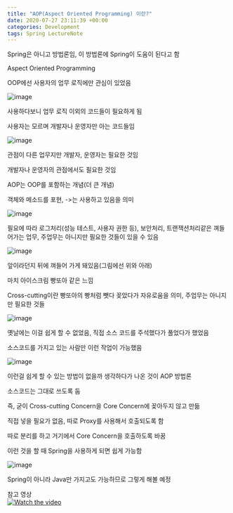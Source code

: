 ```yaml
---
title: "AOP(Aspect Oriented Programming) 이란?"
date: 2020-07-27 23:11:39 +00:00
categories: Development
tags: Spring LectureNote
---
```


Spring은 아니고 방법론임, 이 방법론에 Spring이 도움이 된다고 함

Aspect Oriented Programming

OOP에선 사용자의 업무 로직에만 관심이 있었음

![image](https://user-images.githubusercontent.com/24868649/88552816-7ca6d400-d05f-11ea-8867-4a8ba9c819ac.png)

사용하다보니 업무 로직 이외의 코드들이 필요하게 됨

사용자는 모르며 개발자나 운영자만 아는 코드들임

![image](https://user-images.githubusercontent.com/24868649/88553070-d4ddd600-d05f-11ea-813f-62a797f40a3a.png)

관점이 다른 업무지만 개발자, 운영자는 필요한 것임

개발자나 운영자의 관점에서도 필요한 것임

AOP는 OOP를 포함하는 개념(더 큰 개념)

객체와 메소드를 포현, ->는 사용하고 있음을 의미

![image](https://user-images.githubusercontent.com/24868649/88553140-e626e280-d05f-11ea-9167-27622f722f8d.png)

필요에 따라 로그처리(성능 테스트, 사용자 권한 등), 보안처리, 트랜잭션처리같은 껴들어가는 업무, 주업무는 아니지만 필요한 것들이 있을 수 있음

![image](https://user-images.githubusercontent.com/24868649/88553160-ecb55a00-d05f-11ea-8c1c-4c89532cbc8f.png)

앞이라던지 뒤에 껴들어 가게 돼있음(그림에선 위와 아래)

마치 아이스크림 빵또아 같은 느낌

Cross-cutting이란 빵또아의 빵처럼 뺏다 꽂았다가 자유로움을 의미, 주업무는 아니지만 필요한 것들

![image](https://user-images.githubusercontent.com/24868649/88553200-f63ec200-d05f-11ea-9e5f-bab618790e99.png)

옛날에는 이걸 쉽게 할 수 없었음, 직접 소스 코드를 주석했다가 풀었다가 했었음

소스코드를 가지고 있는 사람만 이런 작업이 가능했음

![image](https://user-images.githubusercontent.com/24868649/88553216-fc34a300-d05f-11ea-80ea-3a750ec89fe0.png)

이런걸 쉽게 할 수 있는 방법이 없을까 생각하다가 나온 것이 AOP 방법론

소스코드는 그대로 쓰도록 둠

즉, 굳이 Cross-cutting Concern을 Core Concern에 꽂아두지 않고 만듦

직접 넣을 필요가 없음, 따로 Proxy를 사용해서 호출되도록 함

따로 분리를 하고 거기에서 Core Concern을 호출하도록 바꿈

이런 것을 할 때 Spring을 사용하게 되면 쉽게 가능함

![image](https://user-images.githubusercontent.com/24868649/88553264-0bb3ec00-d060-11ea-9c4e-b427ec503e99.png)

Spring이 아니라 Java만 가지고도 가능하므로 그렇게 해볼 예정

참고 영상  
[![Watch the video](https://img.youtube.com/vi/y2JkXjOocZ4/hqdefault.jpg)](https://youtu.be/y2JkXjOocZ4)
